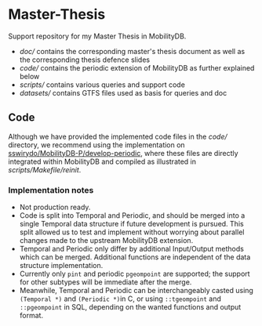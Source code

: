 # Master-Thesis

Support repository for my Master Thesis in MobilityDB.

- *doc/* contains the corresponding master's thesis document as well as the corresponding thesis defence slides
- *code/* contains the periodic extension of MobilityDB as further explained below
- *scripts/* contains various queries and support code
- *datasets/* contains GTFS files used as basis for queries and doc
  
## Code

Although we have provided the implemented code files in the *code/* directory, we recommend using the implementation on [sswirydo/MobilityDB-P/develop-periodic](https://github.com/sswirydo/MobilityDB-P/tree/develop-periodic), where these files are directly integrated within MobilityDB and compiled as illustrated in *scripts/Makefile/reinit*.
  
### Implementation notes

- Not production ready.
- Code is split into Temporal and Periodic, and should be merged into a single Temporal data structure if future development is pursued. This split allowed us to test and implement without worrying about parallel changes made to the upstream MobilityDB extension.
- Temporal and Periodic only differ by additional Input/Output methods which can be merged. Additional functions are independent of the data structure implementation.
- Currently only `pint` and periodic `pgeompoint` are supported; the support for other subtypes will be immediate after the merge.
- Meanwhile, Temporal and Periodic can be interchangeably casted using `(Temporal *)` and `(Periodic *)`in C, or using `::tgeompoint` and `::pgeompoint` in SQL, depending on the wanted functions and output format.
